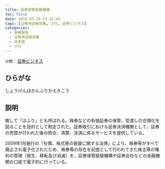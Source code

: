 ```yaml
---
title: 証券保管振替機構
toc: false
date: 2018-05-18 13:32:44
tags: [证券用语解说集, さ行, 証券ビジネス]
categories:
  - 金融服务
  - 证券用语解说集
  - 日本語
  - さ行
---
```


`分類：` [証券ビジネス](/tags/証券ビジネス/)

## ひらがな

しょうけんほかんふりかえきこう

## 説明

略して「ほふり」とも呼ばれる。株券などの有価証券の保管、受渡しの合理化を図ることを目的として制定された。証券取引における証券決済機関として、証券の売買が行われた後の照合、清算、決済に係るサービスを提供している。

2009年1月施行の「社債、株式等の振替に関する法律」により、株券等がすべて廃止され電子化されたため、株券等の存在を前提として行われてきた株主等の権利の管理（発生、移転及び消滅）を、証券保管振替機構や証券会社などの金融機関の口座で電子的に行っている。
